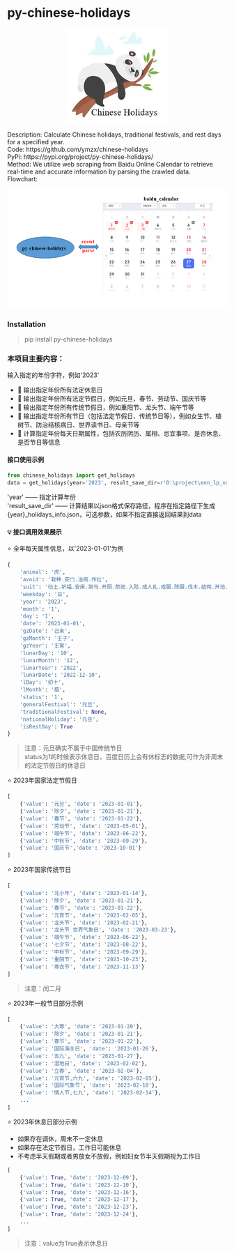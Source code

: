# py-chinese-holidays
<p align="center">
  <img src="./images/icon.png" />
</p>
Description: Calculate Chinese holidays, traditional festivals, and rest days for a specified year. <br>
Code: https://github.com/ymzx/chinese-holidays <br>
PyPi: https://pypi.org/project/py-chinese-holidays/  <br>
Method: We utilize web scraping from Baidu Online Calendar to retrieve real-time and accurate information by parsing the crawled data. <br>
Flowchart: <br>

![](./images/method.png)

### Installation
> pip install py-chinese-holidays

### 本项目主要内容：
输入指定的年份字符，例如'2023'
- 🚀 输出指定年份所有法定休息日
- 🚀 输出指定年份所有法定节假日，例如元旦、春节、劳动节、国庆节等
- 🚀 输出指定年份所有传统节假日，例如重阳节、龙头节、端午节等
- 🚀 输出指定年份所有节日（包括法定节假日、传统节日等），例如女生节、植树节、防治结核病日、世界读书日、母亲节等
- 🚀 计算指定年份每天日期属性，包括农历阴历、属相、忌宜事项、是否休息、是否节日等信息


#### 接口使用示例

```python
from chinese_holidays import get_holidays
data = get_holidays(year='2023', result_save_dir=r'D:\project\enn_lp_xndc\load_baseline\src')

```
'year' —— 指定计算年份   
'result_save_dir' —— 计算结果以json格式保存路径，程序在指定路径下生成{year}_holidays_info.json，可选参数，如果不指定直接返回结果到data
#### 💡 接口调用效果展示
⭐ 全年每天属性信息，以'2023-01-01'为例
```python
{
    'animal': '虎',
    'avoid': '栽种.安门.治病.作灶',
    'suit': '动土.祈福.安床.架马.开厕.祭祀.入殓.成人礼.成服.除服.伐木.结网.开池.求子',
    'weekday': '日',
    'year': '2023',
    'month': '1',
    'day': '1',
    'date': '2023-01-01',
    'gzDate': '己未',
    'gzMonth': '壬子',
    'gzYear': '壬寅',
    'lunarDay': '10',
    'lunarMonth': '12',
    'lunarYear': '2022',
    'lunarDate': '2022-12-10',
    'lDay': '初十',
    'lMonth': '腊',
    'status': '1',
    'generalFestival': '元旦',
    'traditionalFestival': None,
    'nationalHoliday': '元旦',
    'isRestDay': True
}
```
> 注意：元旦确实不属于中国传统节日 <br>
> status为1的时候表示休息日，百度日历上会有休标志的数据,可作为非周末的法定节假日的休息日

⭐ 2023年国家法定节假日
```python
[
    {'value': '元旦', 'date': '2023-01-01'}, 
    {'value': '除夕', 'date': '2023-01-21'}, 
    {'value': '春节', 'date': '2023-01-22'}, 
    {'value': '劳动节', 'date': '2023-05-01'}, 
    {'value': '端午节', 'date': '2023-06-22'}, 
    {'value': '中秋节', 'date': '2023-09-29'}, 
    {'value': '国庆节','date': '2023-10-01'}
]
```

⭐ 2023年国家传统节日
```python
[
    {'value': '北小年', 'date': '2023-01-14'}, 
    {'value': '除夕', 'date': '2023-01-21'}, 
    {'value': '春节', 'date': '2023-01-22'}, 
    {'value': '元宵节', 'date': '2023-02-05'}, 
    {'value': '龙头节', 'date': '2023-02-21'}, 
    {'value': '龙头节 世界气象日', 'date': '2023-03-23'}, 
    {'value': '端午节', 'date': '2023-06-22'}, 
    {'value': '七夕节', 'date': '2023-08-22'}, 
    {'value': '中秋节', 'date': '2023-09-29'}, 
    {'value': '重阳节', 'date': '2023-10-23'}, 
    {'value': '寒衣节', 'date': '2023-11-13'}
]
```
> 注意：闰二月 <br>

⭐ 2023年一般节日部分示例 <br>
```python
[
    {'value': '大寒', 'date': '2023-01-20'}, 
    {'value': '除夕', 'date': '2023-01-21'}, 
    {'value': '春节', 'date': '2023-01-22'}, 
    {'value': '国际海关日', 'date': '2023-01-26'}, 
    {'value': '五九', 'date': '2023-01-27'}, 
    {'value': '湿地日', 'date': '2023-02-02'}, 
    {'value': '立春', 'date': '2023-02-04'}, 
    {'value': '元宵节,六九', 'date': '2023-02-05'}, 
    {'value': '国际气象节', 'date': '2023-02-10'}, 
    {'value': '情人节,七九', 'date': '2023-02-14'},
    ...
] 
```

⭐ 2023年休息日部分示例 <br>
- 如果存在调休，周末不一定休息
- 如果存在法定节假日，工作日可能休息
- 不考虑半天假期或者男放女不放假，例如妇女节半天假期视为工作日
```python
[
    {'value': True, 'date': '2023-12-09'}, 
    {'value': True, 'date': '2023-12-10'}, 
    {'value': True, 'date': '2023-12-16'}, 
    {'value': True, 'date': '2023-12-17'}, 
    {'value': True, 'date': '2023-12-23'}, 
    {'value': True, 'date': '2023-12-24'},
    ...
]
```
> 注意：value为True表示休息日 <br>